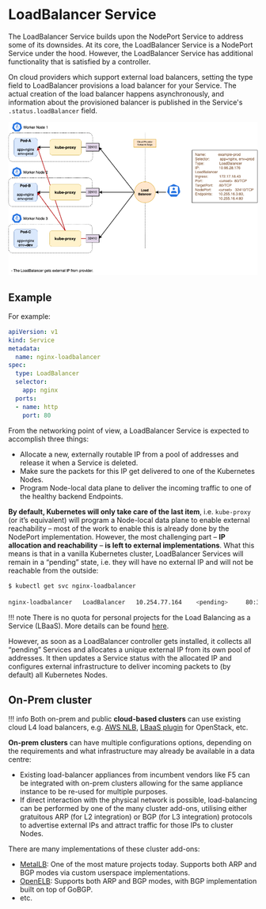 # LoadBalancer Service

The LoadBalancer Service builds upon the NodePort Service to address some of its downsides. At its core, the LoadBalancer Service is a NodePort Service under the hood. However, the LoadBalancer Service has additional functionality that is satisfied by a controller.

On cloud providers which support external load balancers, setting the type field to LoadBalancer provisions a load balancer for your Service. The actual creation of the load balancer happens asynchronously, and information about the provisioned balancer is published in the Service's `.status.loadBalancer` field.

![LoadBalancer](./img/LoadBalancer.png)

## Example

For example:

```yaml
apiVersion: v1
kind: Service
metadata:
  name: nginx-loadbalancer
spec:
  type: LoadBalancer
  selector:
    app: nginx
  ports:
  - name: http
    port: 80
```

From the networking point of view, a LoadBalancer Service is expected to accomplish three things:

- Allocate a new, externally routable IP from a pool of addresses and release it when a Service is deleted.
- Make sure the packets for this IP get delivered to one of the Kubernetes Nodes.
- Program Node-local data plane to deliver the incoming traffic to one of the healthy backend Endpoints.

**By default, Kubernetes will only take care of the last item**, i.e. `kube-proxy` (or it’s equivalent) will program a Node-local data plane to enable external reachability – most of the work to enable this is already done by the NodePort implementation. However, the most challenging part – **IP allocation and reachability** – **is left to external implementations**. What this means is that in a vanilla Kubernetes cluster, LoadBalancer Services will remain in a “pending” state, i.e. they will have no external IP and will not be reachable from the outside:

```bash
$ kubectl get svc nginx-loadbalancer

nginx-loadbalancer   LoadBalancer   10.254.77.164    <pending>     80:31373/TCP   9s
```

!!! note
    There is no quota for personal projects for the Load Balancing as a Service (LBaaS). More details can be found [here](https://clouddocs.web.cern.ch/networking/load_balancing.html).

However, as soon as a LoadBalancer controller gets installed, it collects all “pending” Services and allocates a unique external IP from its own pool of addresses. It then updates a Service status with the allocated IP and configures external infrastructure to deliver incoming packets to (by default) all Kubernetes Nodes.

## On-Prem cluster

!!! info
    Both on-prem and public **cloud-based clusters** can use existing cloud L4 load balancers, e.g. [AWS NLB](https://docs.aws.amazon.com/eks/latest/userguide/network-load-balancing.html), [LBaaS plugin](https://docs.openstack.org/kuryr-kubernetes/latest/installation/services.html) for OpenStack, etc.

**On-prem clusters** can have multiple configurations options, depending on the requirements and what infrastructure may already be available in a data centre:

- Existing load-balancer appliances from incumbent vendors like F5 can be integrated with on-prem clusters allowing for the same appliance instance to be re-used for multiple purposes.
- If direct interaction with the physical network is possible, load-balancing can be performed by one of the many cluster add-ons, utilising either gratuitous ARP (for L2 integration) or BGP (for L3 integration) protocols to advertise external IPs and attract traffic for those IPs to cluster Nodes.

There are many implementations of these cluster add-ons:

- [MetalLB](https://metallb.universe.tf/): One of the most mature projects today. Supports both ARP and BGP modes via custom userspace implementations.
- [OpenELB](https://github.com/kubesphere/openelb): Supports both ARP and BGP modes, with BGP implementation built on top of GoBGP.
- etc.
